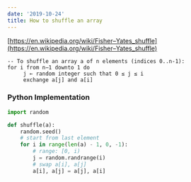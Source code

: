 ```yaml
---
date: '2019-10-24'
title: How to shuffle an array
---
```


[https://en.wikipedia.org/wiki/Fisher–Yates_shuffle](https://en.wikipedia.org/wiki/Fisher–Yates_shuffle)

```
-- To shuffle an array a of n elements (indices 0..n-1):
for i from n−1 downto 1 do
     j ← random integer such that 0 ≤ j ≤ i
     exchange a[j] and a[i]
```

### Python Implementation

```python
import random

def shuffle(a):
    random.seed()
    # start from last element
    for i in range(len(a) - 1, 0, -1):
        # range: [0, i)
        j = random.randrange(i)
        # swap a[i], a[j]
        a[i], a[j] = a[j], a[i]
```